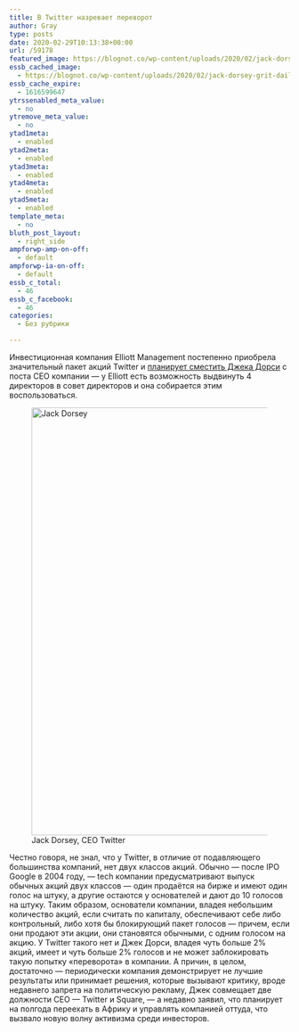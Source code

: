 ```yaml
---
title: В Twitter назревает переворот
author: Gray
type: posts
date: 2020-02-29T10:13:38+00:00
url: /59178
featured_image: https://blognot.co/wp-content/uploads/2020/02/jack-dorsey-grit-daily-1280x768-1.jpg
essb_cached_image:
  - https://blognot.co/wp-content/uploads/2020/02/jack-dorsey-grit-daily-1280x768-1.jpg
essb_cache_expire:
  - 1616599647
ytrssenabled_meta_value:
  - no
ytremove_meta_value:
  - no
ytad1meta:
  - enabled
ytad2meta:
  - enabled
ytad3meta:
  - enabled
ytad4meta:
  - enabled
ytad5meta:
  - enabled
template_meta:
  - no
bluth_post_layout:
  - right_side
ampforwp-amp-on-off:
  - default
ampforwp-ia-on-off:
  - default
essb_c_total:
  - 46
essb_c_facebook:
  - 46
categories:
  - Без рубрики

---
```








Инвестиционная компания Elliott Management постепенно приобрела значительный пакет акций Twitter и [планирует сместить Джека Дорси][1] с поста CEO компании — у Elliott есть возможность выдвинуть 4 директоров в совет директоров и она собирается этим воспользоваться.

<div class="wp-block-image">
  <figure class="aligncenter size-large"><img data-attachment-id="59179" data-permalink="https://blognot.co/59178/jack-dorsey-grit-daily-1280x768-1" data-orig-file="https://i2.wp.com/blognot.co/wp-content/uploads/2020/02/jack-dorsey-grit-daily-1280x768-1.jpg?fit=1280%2C768&ssl=1" data-orig-size="1280,768" data-comments-opened="1" data-image-meta="{&quot;aperture&quot;:&quot;0&quot;,&quot;credit&quot;:&quot;&quot;,&quot;camera&quot;:&quot;&quot;,&quot;caption&quot;:&quot;&quot;,&quot;created_timestamp&quot;:&quot;0&quot;,&quot;copyright&quot;:&quot;&quot;,&quot;focal_length&quot;:&quot;0&quot;,&quot;iso&quot;:&quot;0&quot;,&quot;shutter_speed&quot;:&quot;0&quot;,&quot;title&quot;:&quot;&quot;,&quot;orientation&quot;:&quot;0&quot;}" data-image-title="jack-dorsey-grit-daily-1280&#215;768-1" data-image-description="" data-medium-file="https://i2.wp.com/blognot.co/wp-content/uploads/2020/02/jack-dorsey-grit-daily-1280x768-1.jpg?fit=300%2C180&ssl=1" data-large-file="https://i2.wp.com/blognot.co/wp-content/uploads/2020/02/jack-dorsey-grit-daily-1280x768-1.jpg?fit=740%2C444&ssl=1" width="1280" height="768" src="https://i2.wp.com/blognot.co/wp-content/uploads/2020/02/jack-dorsey-grit-daily-1280x768-1.jpg?fit=740%2C444&ssl=1" alt="Jack Dorsey" class="wp-image-59179" srcset="https://i2.wp.com/blognot.co/wp-content/uploads/2020/02/jack-dorsey-grit-daily-1280x768-1.jpg?w=1280&ssl=1 1280w, https://i2.wp.com/blognot.co/wp-content/uploads/2020/02/jack-dorsey-grit-daily-1280x768-1.jpg?resize=300%2C180&ssl=1 300w, https://i2.wp.com/blognot.co/wp-content/uploads/2020/02/jack-dorsey-grit-daily-1280x768-1.jpg?resize=1024%2C614&ssl=1 1024w, https://i2.wp.com/blognot.co/wp-content/uploads/2020/02/jack-dorsey-grit-daily-1280x768-1.jpg?resize=768%2C461&ssl=1 768w, https://i2.wp.com/blognot.co/wp-content/uploads/2020/02/jack-dorsey-grit-daily-1280x768-1.jpg?resize=700%2C420&ssl=1 700w, https://i2.wp.com/blognot.co/wp-content/uploads/2020/02/jack-dorsey-grit-daily-1280x768-1.jpg?resize=800%2C480&ssl=1 800w" sizes="(max-width: 740px) 100vw, 740px" /><figcaption>Jack Dorsey, CEO Twitter</figcaption></figure>


Честно говоря, не знал, что у Twitter, в отличие от подавляющего большинства компаний, нет двух классов акций. Обычно — после IPO Google в 2004 году, — tech компании предусматривают выпуск обычных акций двух классов — один продаётся на бирже и имеют один голос на штуку, а другие остаются у основателей и дают до 10 голосов на штуку. Таким образом, основатели компании, владея небольшим количество акций, если считать по капиталу, обеспечивают себе либо контрольный, либо хотя бы блокирующий пакет голосов — причем, если они продают эти акции, они становятся обычными, с одним голосом на акцию. У Twitter такого нет и Джек Дорси, владея чуть больше 2% акций, имеет и чуть больше 2% голосов и не может заблокировать такую попытку «переворота» в компании. А причин, в целом, достаточно — периодически компания демонстрирует не лучшие результаты или принимает решения, которые вызывают критику, вроде недавнего запрета на политическую рекламу, Джек совмещает две должности CEO — Twitter и Square, — а недавно заявил, что планирует на полгода переехать в Африку и управлять компанией оттуда, что вызвало новую волну активизма среди инвесторов.

 [1]: https://www.bloomberg.com/news/articles/2020-02-29/singer-s-elliott-is-said-to-seek-to-replace-twitter-ceo-dorsey